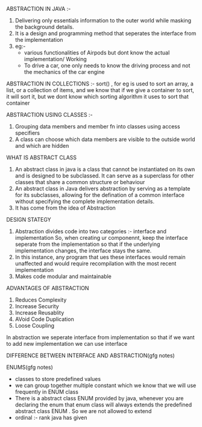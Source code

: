 ABSTRACTION IN JAVA :-
   1) Delivering only essentials information to the outer world while masking the background details.
   2) It is a design and programming method that seperates the interface from the implementation
   3) eg:-
        - various functionalities of Airpods but dont know the actual implementation/ Working
        - To drive a car, one only needs to know the driving process and not the mechanics of the car engine


ABSTRACTION IN COLLECTIONS :- 
  sort() , for eg is used to sort an array, a list, or a collection of items, and we know that if we give a container to sort, it will sort it, but we dont know which sorting algorithm it uses to sort that container 


ABSTRACTION USING CLASSES :- 
  1) Grouping data members and member fn into classes using access specifiers
  2) A class can choose which data members are visible to the outside world and which are hidden


WHAT IS ABSTRACT CLASS
 1) An abstract class in java is a class that cannot be instantiated on its own and is designed to be subclassed. It can serve as a superclass for other classes that share a common structure or behaviour
 2) An abstract class in Java delivers abstraction by serving as a template for its subclasses, allowing for the defination of a common interface without specifying the complete implementation details.
 3) It has come from the idea of Abstraction


DESIGN STATEGY
 1) Abstraction divides code into two categories :- interface and implementation
     So, when creating ur componennt, keep the interface seperate from the implementation so that if the underlying implementation changes, the interface stays the same.
  2) In this instance, any program that ues these interfaces would remain unaffected and would require recompilation with the most recent implementation
  3) Makes  code modular and maintainable


ADVANTAGES OF ABSTRACTION
 1) Reduces Complexity
 2) Increase Security
 3) Increase Reusablity
 4) AVoid Code Duplication
 5) Loose Coupling 


In abstraction we seperate interface from implementation so that if we want to add new implementation
we can use interface



DIFFERENCE BETWEEN INTERFACE AND ABSTRACTION(gfg notes)

ENUMS(gfg notes)
 - classes to store predefined values
 - we can group together multiple constant which we know that we will use frequently in ENUM class
 - There is a abstract class ENUM provided by java, whenever you are declaring the enum that enum class will always 
 extends the predefined abstract class ENUM . So we are not allowed to extend
 - ordinal :- rank java has given